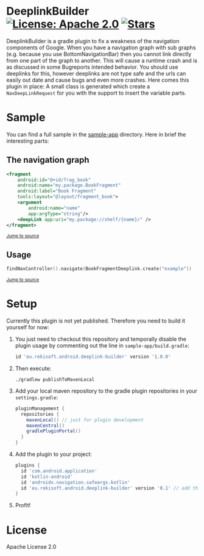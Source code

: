 # DeeplinkBuilder [![License: Apache 2.0][license-image]][license-url] [![Stars][star-img]][star-url]

DeeplinkBuilder is a gradle plugin to fix a weakness of the navigation components of Google. When
you have a navigation graph with sub graphs (e.g. because you use BottomNavigationBar) then you
cannot link directly from one part of the graph to another. This will cause a runtime crash and is
as discussed in some Bugreports intended behavior. You should use deeplinks for this, however
deeplinks are not type safe and the urls can easily out date and cause bugs and even more crashes.
Here comes this plugin in place: A small class is generated which create a `NavDeepLinkRequest` for
you with the support to insert the variable parts.

# Sample

You can find a full sample in the [sample-app](./sample-app) directory. Here in brief the
interesting parts:

## The navigation graph
```xml
<fragment
    android:id="@+id/frag_book"
    android:name="my.package.BookFragment"
    android:label="Book Fragment"
    tools:layout="@layout/fragment_book">
    <argument
        android:name="name"
        app:argType="string"/>
    <deepLink app:uri="my.package://shelf/{name}/" />
</fragment>
```
<sup>[Jump to source](./sample-app/src/main/res/navigation/sample.xml#L53-L62)</sup>

## Usage
```kotlin
findNavController().navigate(BookFragmentDeeplink.create("example"))
```
<sup>[Jump to source](./sample-app/src/main/java/eu/rekisoft/android/deeplink/HomeFragment.kt#L22)</sup>

# Setup

Currently this plugin is not yet published. Therefore you need to build it yourself for now:

1. You just need to checkout this repository and temporally disable the plugin usage by commenting
out the line in `sample-app/build.gradle`:

    ```groovy
    id 'eu.rekisoft.android.deeplink-builder' version '1.0.0'
    ```

2. Then execute:

    ```shell
    ./gradlew publishToMavenLocal
    ```

3. Add your local maven repository to the gradle plugin repositories in your `settings.gradle`:
    ```groovy
    pluginManagement {
      repositories {
        mavenLocal() // just for plugin development
        mavenCentral()
        gradlePluginPortal()
      }
    }
    ```

4. Add the plugin to your project:

    ```groovy
    plugins {
      id 'com.android.application'
      id 'kotlin-android'
      id 'androidx.navigation.safeargs.kotlin'
      id 'eu.rekisoft.android.deeplink-builder' version '0.1' // add this line
    }
    ```

5. Profit!

# License

Apache License 2.0

[license-image]: https://img.shields.io/github/license/rekire/DeeplinkBuilder
[license-url]: ./LICENSE
[star-img]: https://img.shields.io/github/stars/rekire/DeeplinkBuilder.svg?style=social&label=Star&maxAge=3600
[star-url]: https://github.com/rekire/DeeplinkBuilder/stargazers